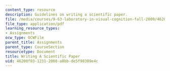 ```yaml
---
content_type: resource
description: Guidelines on writing a scientific paper.
file: /media/courses/9-63-laboratory-in-visual-cognition-fall-2009/46200f0312312008a8bbde5f98389e4c_MIT9_63F09_assn05.pdf
file_type: application/pdf
learning_resource_types:
- Assignments
ocw_type: OCWFile
parent_title: Assignments
parent_type: CourseSection
resourcetype: Document
title: Writing A Scientific Paper
uid: 46200f03-1231-2008-a8bb-de5f98389e4c
---
```

